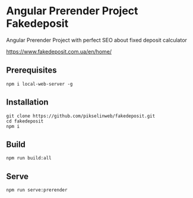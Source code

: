 # Angular Prerender Project Fakedeposit

Angular Prerender Project with perfect SEO about fixed deposit calculator

https://www.fakedeposit.com.ua/en/home/

## Prerequisites

```
npm i local-web-server -g
```

## Installation

```
git clone https://github.com/pikselinweb/fakedeposit.git
cd fakedeposit
npm i
```

## Build

```
npm run build:all
```
## Serve
```
npm run serve:prerender
```
